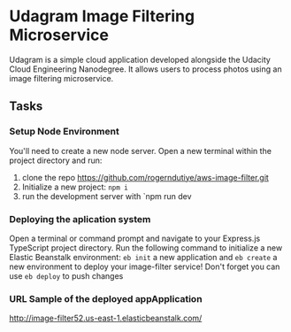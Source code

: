 # Udagram Image Filtering Microservice

Udagram is a simple cloud application developed alongside the Udacity Cloud Engineering Nanodegree. It allows users to process photos using an image filtering microservice.

## Tasks

### Setup Node Environment

You'll need to create a new node server. Open a new terminal within the project directory and run:

1. clone the repo https://github.com/rogerndutiye/aws-image-filter.git
1. Initialize a new project: `npm i`
2. run the development server with `npm run dev

### Deploying the aplication system

Open a terminal or command prompt and navigate to your Express.js TypeScript project directory. Run the following command to initialize a new Elastic Beanstalk environment: `eb init` a new application and `eb create` a new environment to deploy your image-filter service! Don't forget you can use `eb deploy` to push changes

### URL Sample of the deployed appApplication
http://image-filter52.us-east-1.elasticbeanstalk.com/